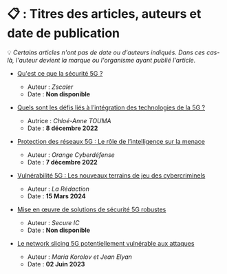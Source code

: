 # 📋 : Titres des articles, auteurs et date de publication
💡 *Certains articles n'ont pas de date ou d'auteurs indiqués. Dans ces cas-là, l'auteur devient la marque ou l'organisme ayant publié l'article.*



- [Qu'est ce que la sécurité 5G ?](https://www.zscaler.com/fr/zpedia/what-is-5g-security) 
  - Auteur : *Zscaler* 
  - Date : **Non disponible**

- [Quels sont les défis liés à l’intégration des technologies de la 5G ? ](https://www.cscience.ca/quels-sont-les-defis-lies-a-lintegration-des-technologies-de-la-5g/?gclid=Cj0KCQiAs5i8BhDmARIsAGE4xHxExfJO_OHFgB3CrQ67PoMmkc2-Ujx73-QN1oOxhtQ24iPq5X6EfbUaAjmLEALw_wcB)
  - Autrice : *Chloé-Anne TOUMA*
  - Date : **8 décembre 2022**

- [Protection des réseaux 5G : Le rôle de l’intelligence sur la menace](https://www.orangecyberdefense.com/fr/insights/blog/threat-management/protection-des-reseaux-5g-le-role-de-lintelligence-sur-la-menace)
  - Auteur : *Orange Cyberdéfense*
  - Date : **7 décembre 2022**

- [Vulnérabilité 5G : Les nouveaux terrains de jeu des cybercriminels](https://www.servicesmobiles.fr/vulnerabilites-5g-les-nouveaux-terrains-de-jeu-des-cybercriminels-95941)
  - Auteur : *La Rédaction*
  - Date : **15 Mars 2024**

- [Mise en œuvre de solutions de sécurité 5G robustes ](https://www.secure-ic.fr/applications/challenges/5g/?utm_source=chatgpt.com)
  - Auteur : *Secure IC*
  - Date : **Non disponible**

- [Le network slicing 5G potentiellement vulnérable aux attaques](https://www.secure-ic.fr/applications/challenges/5g/?utm_source=chatgpt.com)
  - Auteur : *Maria Korolov et Jean Elyan*
  - Date : **02 Juin 2023**

